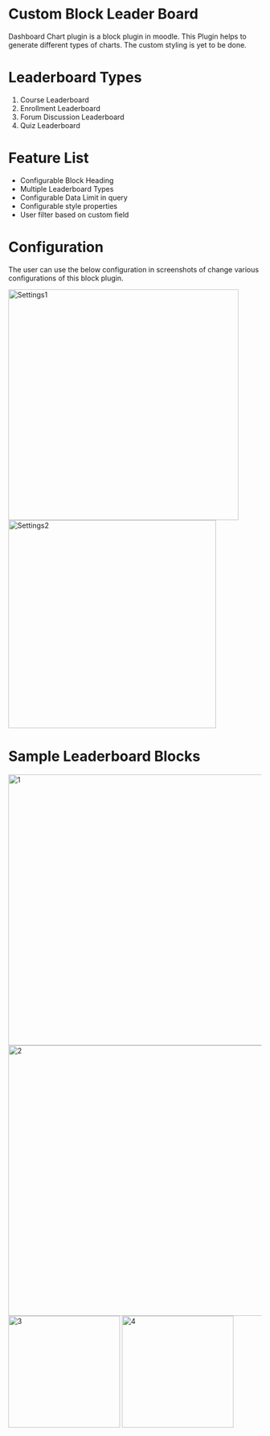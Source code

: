# Custom Block Leader Board

Dashboard Chart plugin is a block plugin in moodle. This Plugin helps to generate different types of charts. The custom styling is yet to be done.

# Leaderboard Types

  1. Course Leaderboard
  2. Enrollment Leaderboard
  3. Forum Discussion Leaderboard
  4. Quiz Leaderboard

# Feature List

  - Configurable Block Heading
  - Multiple Leaderboard Types
  - Configurable Data Limit in query
  - Configurable style properties
  - User filter based on custom field

# Configuration

The user can use the below configuration in screenshots of change various configurations of this block plugin.

<img width="458" alt="Settings1" src="https://user-images.githubusercontent.com/19352999/134147410-328dd133-a3f0-44c6-8c44-2be9fe8ef210.PNG">


<img width="413" alt="Settings2" src="https://user-images.githubusercontent.com/19352999/134147460-ec31827c-6fd1-4077-8ade-e7a1c3c11a4d.PNG">

# Sample Leaderboard Blocks

<img width="538" alt="1" src="https://user-images.githubusercontent.com/19352999/134147516-b2866033-d25c-42d7-bd62-b5ad2724533d.PNG">

<img width="537" alt="2" src="https://user-images.githubusercontent.com/19352999/134147541-a412932c-751e-4f5b-b1d4-73b7bd8ee99b.PNG">

<img width="222" alt="3" src="https://user-images.githubusercontent.com/19352999/134147554-d6e87efe-1ae5-4ad4-ad9e-9c0a9ef5a83e.PNG">

<img width="222" alt="4" src="https://user-images.githubusercontent.com/19352999/134147581-6042616c-286a-4ece-99d4-91a6e762e083.PNG">
